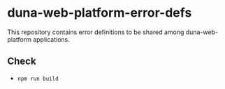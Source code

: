 # duna-web-platform-error-defs

This repository contains error definitions to be shared among duna-web-platform applications.

## Check

- `npm run build`